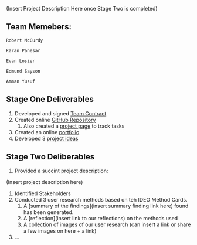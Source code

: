 (Insert Project Description Here once Stage Two is completed)

## Team Memebers:
```
Robert McCurdy

Karan Panesar

Evan Losier

Edmund Sayson

Amman Yusuf
```
## Stage One Deliverables
1. Developed and signed [Team Contract](https://github.com/RMcCurdy/TeamS_Project/blob/stage-one/TeamContractHandout.pdf)
1. Created online [GitHub Repository](https://github.com/RMcCurdy/TeamS_Project)
    1. Also created a [project page](https://github.com/users/RMcCurdy/projects/1) to track tasks
1. Created an online [portfolio](https://rmccurdy.github.io/TeamS_Project/)
1. Developed 3 [project ideas](https://github.com/RMcCurdy/TeamS_Project/blob/stage-one/stage_one_project_ideas.pdf)

## Stage Two Deliberables
1. Provided a succint project description:

(Insert project description here)

1. Identified Stakeholders
1. Conducted 3 user research methods based on teh IDEO Method Cards. 
    1. A [summary of the findings](insert summary finding link here) found has been generated.
    1. A [reflection](insert link to our reflections) on the methods used
    1. A collection of images of our user research (can insert a link or share a few images on here + a link)
1. ...
